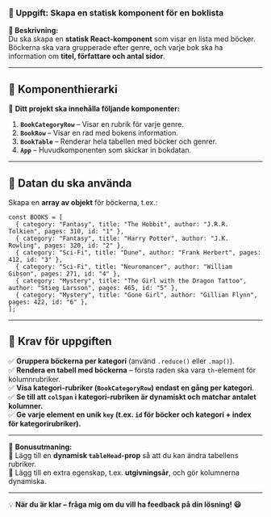 ### **📌 Uppgift: Skapa en statisk komponent för en boklista**  

**📝 Beskrivning:**  
Du ska skapa en **statisk React-komponent** som visar en lista med böcker. Böckerna ska vara grupperade efter genre, och varje bok ska ha information om **titel, författare och antal sidor**.  

---

## **🔹 Komponenthierarki**
📂 **Ditt projekt ska innehålla följande komponenter:**  

1. **`BookCategoryRow`** – Visar en rubrik för varje genre.  
2. **`BookRow`** – Visar en rad med bokens information.  
3. **`BookTable`** – Renderar hela tabellen med böcker och genrer.  
4. **`App`** – Huvudkomponenten som skickar in bokdatan.  

---

## **📌 Datan du ska använda**
Skapa en **array av objekt** för böckerna, t.ex.:

```tsx
const BOOKS = [
  { category: "Fantasy", title: "The Hobbit", author: "J.R.R. Tolkien", pages: 310, id: "1" },
  { category: "Fantasy", title: "Harry Potter", author: "J.K. Rowling", pages: 320, id: "2" },
  { category: "Sci-Fi", title: "Dune", author: "Frank Herbert", pages: 412, id: "3" },
  { category: "Sci-Fi", title: "Neuromancer", author: "William Gibson", pages: 271, id: "4" },
  { category: "Mystery", title: "The Girl with the Dragon Tattoo", author: "Stieg Larsson", pages: 465, id: "5" },
  { category: "Mystery", title: "Gone Girl", author: "Gillian Flynn", pages: 422, id: "6" },
];
```

---

## **📌 Krav för uppgiften**
✅ **Gruppera böckerna per kategori** (använd `.reduce()` eller `.map()`).  
✅ **Rendera en tabell med böckerna** – första raden ska vara `th`-element för kolumnrubriker.  
✅ **Visa kategori-rubriker (`BookCategoryRow`) endast en gång per kategori**.  
✅ **Se till att `colSpan` i kategori-rubriken är dynamiskt och matchar antalet kolumner.**  
✅ **Ge varje element en unik `key` (t.ex. `id` för böcker och kategori + index för kategorirubriker).**  

---

🚀 **Bonusutmaning:**  
🔹 Lägg till en **dynamisk `tableHead`-prop** så att du kan ändra tabellens rubriker.  
🔹 Lägg till en extra egenskap, t.ex. **utgivningsår**, och gör kolumnerna dynamiska.  

---

💡 **När du är klar – fråga mig om du vill ha feedback på din lösning! 😃**